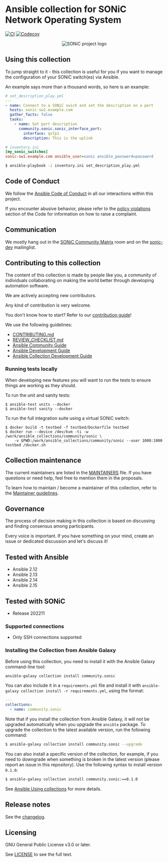 # Ansible collection for SONiC Network Operating System

[![CI](https://github.com/ansible-collections/community.sonic/workflows/CI/badge.svg?event=push)](https://github.com/ansible-collections/community.sonic/actions) [![Codecov](https://img.shields.io/codecov/c/github/ansible-collections/community.sonic)](https://codecov.io/gh/ansible-collections/community.sonic)


<p align="center">
<img src="https://user-images.githubusercontent.com/149442/232787483-7a348ed3-265a-4d5d-8c05-95246a3aa7e9.png" alt="SONiC project logo" />
</p>



## Using this collection

To jump straight to it - this collection is useful for you if you want to manage the configuration of your SONiC switch(es) via Ansible.

An example says more than a thousand words, so here is an example:

```yaml
# set_description_play.yml
---
- name: Connect to a SONiC swich and set the description on a port
  hosts: sonic-sw1.example.com
  gather_facts: false
  tasks:
    - name: Set port description
      community.sonic.sonic_interface_port:
        interface: qsfp1
        description: This is the uplink
```

```ini
# inventory.ini
[my_sonic_switches]
sonic-sw1.example.com ansible_user=sonic ansible_password=password
```
```bash
$ ansible-playbook -i inventory.ini set_description_play.yml
```

## Code of Conduct

We follow the [Ansible Code of Conduct](https://docs.ansible.com/ansible/devel/community/code_of_conduct.html) in all our interactions within this project.

If you encounter abusive behavior, please refer to the [policy violations](https://docs.ansible.com/ansible/devel/community/code_of_conduct.html#policy-violations) section of the Code for information on how to raise a complaint.

## Communication

We mostly hang out in the [SONiC Community Matrix](https://matrix.to/#/#sonic-net:matrix.org) room and on the [sonic-dev](https://lists.sonicfoundation.dev/g/sonic-dev) mailinglist.


## Contributing to this collection


<!--Describe how the community can contribute to your collection. At a minimum, fill up and include the CONTRIBUTING.md file containing how and where users can create issues to report problems or request features for this collection. List contribution requirements, including preferred workflows and necessary testing, so you can benefit from community PRs. If you are following general Ansible contributor guidelines, you can link to - [Ansible Community Guide](https://docs.ansible.com/ansible/devel/community/index.html). List the current maintainers (contributors with write or higher access to the repository). The following can be included:-->

The content of this collection is made by people like you, a community of individuals collaborating on making the world better through developing automation software.

We are actively accepting new contributors.

Any kind of contribution is very welcome.

You don't know how to start? Refer to our [contribution guide](CONTRIBUTING.md)!

We use the following guidelines:

* [CONTRIBUTING.md](CONTRIBUTING.md)
* [REVIEW_CHECKLIST.md](REVIEW_CHECKLIST.md)
* [Ansible Community Guide](https://docs.ansible.com/ansible/latest/community/index.html)
* [Ansible Development Guide](https://docs.ansible.com/ansible/devel/dev_guide/index.html)
* [Ansible Collection Development Guide](https://docs.ansible.com/ansible/devel/dev_guide/developing_collections.html#contributing-to-collections)

### Running tests locally

When developing new features you will want to run the tests to ensure things
are working as they should.

To run the unit and sanity tests:

```
$ ansible-test units --docker
$ ansible-test sanity --docker
```

To run the full integration suite using a virtual SONiC switch:

```
$ docker build -t testbed -f testbed/Dockerfile testbed
$ docker run --device /dev/kvm -ti -w /work/ansible_collections/community/sonic \
    -v $PWD:/work/ansible_collections/community/sonic --user 1000:1000 testbed /docker.sh
```

## Collection maintenance

The current maintainers are listed in the [MAINTAINERS](MAINTAINERS) file. If you have questions or need help, feel free to mention them in the proposals.

To learn how to maintain / become a maintainer of this collection, refer to the [Maintainer guidelines](MAINTAINING.md).

## Governance

The process of decision making in this collection is based on discussing and finding consensus among participants.

Every voice is important. If you have something on your mind, create an issue or dedicated discussion and let's discuss it!

## Tested with Ansible

 * Ansible 2.12
 * Ansible 2.13
 * Ansible 2.14
 * Ansible 2.15

## Tested with SONiC

 * Release 202211

### Supported connections

 * Only SSH connections supported

### Installing the Collection from Ansible Galaxy

Before using this collection, you need to install it with the Ansible Galaxy command-line tool:

```bash
ansible-galaxy collection install community.sonic
```

You can also include it in a `requirements.yml` file and install it with `ansible-galaxy collection install -r requirements.yml`, using the format:

```yaml
---
collections:
  - name: community.sonic
```

Note that if you install the collection from Ansible Galaxy, it will not be upgraded automatically when you upgrade the `ansible` package.
To upgrade the collection to the latest available version, run the following command:

```bash
$ ansible-galaxy collection install community.sonic --upgrade
```

You can also install a specific version of the collection, for example, if you need to downgrade when something is broken in the latest version (please report an issue in this repository). Use the following syntax to install version `0.1.0`:

```bash
$ ansible-galaxy collection install community.sonic:==0.1.0
```

See [Ansible Using collections](https://docs.ansible.com/ansible/devel/user_guide/collections_using.html) for more details.

## Release notes

See the [changelog](https://github.com/ansible-collections/community.sonic/tree/main/CHANGELOG.rst).

## Licensing

GNU General Public License v3.0 or later.

See [LICENSE](https://www.gnu.org/licenses/gpl-3.0.txt) to see the full text.
